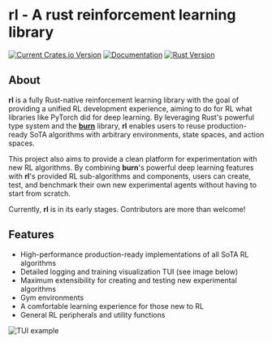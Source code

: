 # rl - A rust reinforcement learning library

[![Current Crates.io Version](https://img.shields.io/crates/v/rl.svg)](https://crates.io/crates/rl)
[![Documentation](https://img.shields.io/badge/Docs-latest-blue)](https://docs.rs/rl/0.4.0/rl/)
[![Rust Version](https://img.shields.io/badge/Rust-v1.79.0+-tan)](https://releases.rs/docs/1.79.0)

## About
**rl** is a fully Rust-native reinforcement learning library with the goal of providing a unified RL development experience, aiming to do for RL what libraries like PyTorch did for deep learning. By leveraging Rust's powerful type system and the [**burn**](https://github.com/tracel-ai/burn) library, **rl** enables users to reuse production-ready SoTA algorithms with arbitrary environments, state spaces, and action spaces. 

This project also aims to provide a clean platform for experimentation with new RL algorithms. By combining **burn**'s powerful deep learning features with **rl**'s provided RL sub-algorithms and components, users can create, test, and benchmark their own new experimental agents without having to start from scratch.

Currently, **rl** is in its early stages. Contributors are more than welcome!

## Features
 - High-performance production-ready implementations of all SoTA RL algorithms
 - Detailed logging and training visualization TUI (see image below)
 - Maximum extensibility for creating and testing new experimental algorithms
 - Gym environments
 - A comfortable learning experience for those new to RL
 - General RL peripherals and utility functions

![TUI example](https://github.com/benbaarber/rl/assets/6320364/d0c545bb-a5f4-4487-8e33-1a02a3fb4577)
